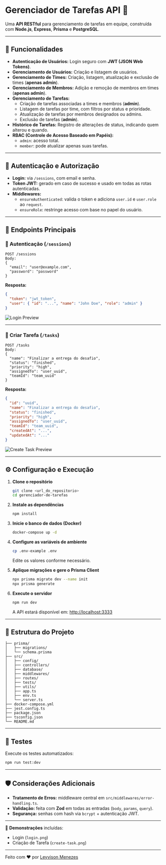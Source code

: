 # Gerenciador de Tarefas API 🧩

Uma **API RESTful** para gerenciamento de tarefas em equipe, construída com **Node.js**, **Express**, **Prisma** e **PostgreSQL**.

---

## 🚀 Funcionalidades

- **Autenticação de Usuários:** Login seguro com **JWT (JSON Web Tokens)**.
- **Gerenciamento de Usuários:** Criação e listagem de usuários.
- **Gerenciamento de Times:** Criação, listagem, atualização e exclusão de times (**apenas admin**).
- **Gerenciamento de Membros:** Adição e remoção de membros em times (**apenas admin**).
- **Gerenciamento de Tarefas:**
  - Criação de tarefas associadas a times e membros (**admin**).
  - Listagem de tarefas por time, com filtros por status e prioridade.
  - Atualização de tarefas por membros designados ou admins.
  - Exclusão de tarefas (**admin**).
- **Histórico de Tarefas:** Registro de alterações de status, indicando quem alterou e quando.
- **RBAC (Controle de Acesso Baseado em Papéis):**
  - `admin`: acesso total.
  - `member`: pode atualizar apenas suas tarefas.

---

## 🔐 Autenticação e Autorização

- **Login:** via `/sessions`, com email e senha.  
- **Token JWT:** gerado em caso de sucesso e usado em todas as rotas autenticadas.  
- **Middlewares:**  
  - `ensureAuthenticated`: valida o token e adiciona `user.id` e `user.role` ao `request`.  
  - `ensureRole`: restringe acesso com base no papel do usuário.

---

## 🧭 Endpoints Principais

### 🔸 Autenticação (`/sessions`)

```http
POST /sessions
Body:
{
  "email": "user@example.com",
  "password": "password"
}
```

**Resposta:**
```json
{
  "token": "jwt_token",
  "user": { "id": "...", "name": "John Doe", "role": "admin" }
}
```

![Login Preview](login.png)

---

### 🔸 Criar Tarefa (`/tasks`)

```http
POST /tasks
Body:
{
  "name": "Finalizar a entrega do desafio",
  "status": "finished",
  "priority": "high",
  "assignedTo": "user_uuid",
  "teamId": "team_uuid"
}
```

**Resposta:**
```json
{
  "id": "uuid",
  "name": "Finalizar a entrega do desafio",
  "status": "finished",
  "priority": "high",
  "assignedTo": "user_uuid",
  "teamId": "team_uuid",
  "createdAt": "...",
  "updatedAt": "..."
}
```

![Create Task Preview](create-task.png)

---

## ⚙️ Configuração e Execução

1. **Clone o repositório**
   ```bash
   git clone <url_do_repositorio>
   cd gerenciador-de-tarefas
   ```

2. **Instale as dependências**
   ```bash
   npm install
   ```

3. **Inicie o banco de dados (Docker)**
   ```bash
   docker-compose up -d
   ```

4. **Configure as variáveis de ambiente**
   ```bash
   cp .env-example .env
   ```
   Edite os valores conforme necessário.

5. **Aplique migrações e gere o Prisma Client**
   ```bash
   npx prisma migrate dev --name init
   npx prisma generate
   ```

6. **Execute o servidor**
   ```bash
   npm run dev
   ```
   A API estará disponível em: [http://localhost:3333](http://localhost:3333)

---

## 🧩 Estrutura do Projeto

```
├── prisma/
│   ├── migrations/
│   └── schema.prisma
├── src/
│   ├── config/
│   ├── controllers/
│   ├── database/
│   ├── middlewares/
│   ├── routes/
│   ├── tests/
│   ├── utils/
│   ├── app.ts
│   ├── env.ts
│   └── server.ts
├── docker-compose.yml
├── jest.config.ts
├── package.json
├── tsconfig.json
└── README.md
```

---

## 🧪 Testes

Execute os testes automatizados:
```bash
npm run test:dev
```

---

## 🛡️ Considerações Adicionais

- **Tratamento de Erros:** middleware central em `src/middlewares/error-handling.ts`.
- **Validação:** feita com **Zod** em todas as entradas (`body`, `params`, `query`).
- **Segurança:** senhas com hash via `bcrypt` + autenticação JWT.

---

📸 **Demonstrações** incluídas:
- Login (`login.png`)
- Criação de Tarefa (`create-task.png`)

---

Feito com ❤️ por [Leyvison Menezes](https://github.com/Leyvison-Menezes)
